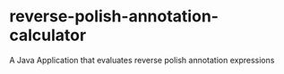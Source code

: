 # reverse-polish-annotation-calculator
A Java Application that evaluates reverse polish annotation expressions
